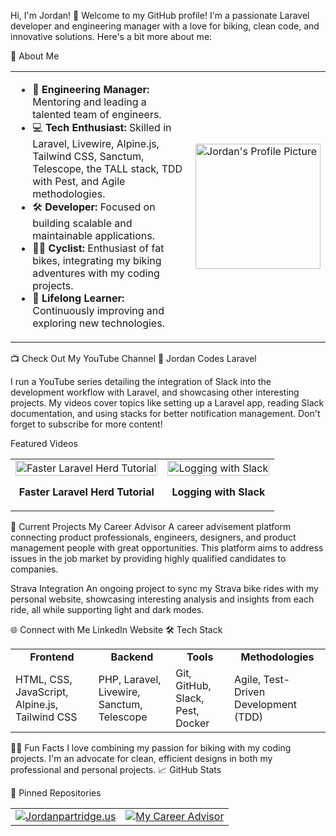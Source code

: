 Hi, I'm Jordan! 👋
Welcome to my GitHub profile! I'm a passionate Laravel developer and engineering manager with a love for biking, clean code, and innovative solutions. Here's a bit more about me:

🚀 About Me
<table>
  <tr>
    <td>
      <ul>
        <li>🌟 <strong>Engineering Manager:</strong> Mentoring and leading a talented team of engineers.</li>
        <li>💻 <strong>Tech Enthusiast:</strong> Skilled in Laravel, Livewire, Alpine.js, Tailwind CSS, Sanctum, Telescope, the TALL stack, TDD with Pest, and Agile methodologies.</li>
        <li>🛠 <strong>Developer:</strong> Focused on building scalable and maintainable applications.</li>
        <li>🚴‍♂️ <strong>Cyclist:</strong> Enthusiast of fat bikes, integrating my biking adventures with my coding projects.</li>
        <li>🌱 <strong>Lifelong Learner:</strong> Continuously improving and exploring new technologies.</li>
      </ul>
    </td>
    <td>
      <img src="https://avatars.githubusercontent.com/u/9040417?v=4" alt="Jordan's Profile Picture" width="200px">
    </td>
  </tr>
</table>
📺 Check Out My YouTube Channel
🎥 Jordan Codes Laravel

I run a YouTube series detailing the integration of Slack into the development workflow with Laravel, and showcasing other interesting projects. My videos cover topics like setting up a Laravel app, reading Slack documentation, and using stacks for better notification management. Don't forget to subscribe for more content!

Featured Videos
<table>
  <tr>
    <td align="center">
      <a href="https://www.youtube.com/watch?v=nc2f0edkr9U">
        <img src="https://img.youtube.com/vi/nc2f0edkr9U/0.jpg" alt="Faster Laravel Herd Tutorial" width="100%" />
      </a>
      <p><b>Faster Laravel Herd Tutorial</b></p>
    </td>
    <td align="center">
      <a href="https://www.youtube.com/watch?v=ANuydSN7W1I&t=25s">
        <img src="https://img.youtube.com/vi/ANuydSN7W1I/0.jpg" alt="Logging with Slack" width="100%" />
      </a>
      <p><b>Logging with Slack</b></p>
    </td>
  </tr>
</table>
🔭 Current Projects
My Career Advisor
A career advisement platform connecting product professionals, engineers, designers, and product management people with great opportunities. This platform aims to address issues in the job market by providing highly qualified candidates to companies.

Strava Integration
An ongoing project to sync my Strava bike rides with my personal website, showcasing interesting analysis and insights from each ride, all while supporting light and dark modes.

🌐 Connect with Me
LinkedIn
Website
🛠 Tech Stack
<table>
  <tr>
    <td align="center"><b>Frontend</b></td>
    <td align="center"><b>Backend</b></td>
    <td align="center"><b>Tools</b></td>
    <td align="center"><b>Methodologies</b></td>
  </tr>
  <tr>
    <td>HTML, CSS, JavaScript, Alpine.js, Tailwind CSS</td>
    <td>PHP, Laravel, Livewire, Sanctum, Telescope</td>
    <td>Git, GitHub, Slack, Pest, Docker</td>
    <td>Agile, Test-Driven Development (TDD)</td>
  </tr>
</table>
🚴‍♂️ Fun Facts
I love combining my passion for biking with my coding projects.
I'm an advocate for clean, efficient designs in both my professional and personal projects.
📈 GitHub Stats


📌 Pinned Repositories
<table>
  <tr>
    <td>
      <a href="https://github.com/jordanpartridge/jordanpartridge.us">
        <img src="https://github-readme-stats.vercel.app/api/pin/?username=jordanpartridge&repo=jordanpartridge.us&theme=radical" alt="Jordanpartridge.us">
      </a>
    </td>
    <td>
      <a href="https://github.com/synapse-sentinel/worker-api">
        <img src="https://github-readme-stats.vercel.app/api/pin/?username=synapse-sentinel&repo=worker-api&theme=radical" alt="My Career Advisor">
      </a>
    </td>
  </tr>
</table>
